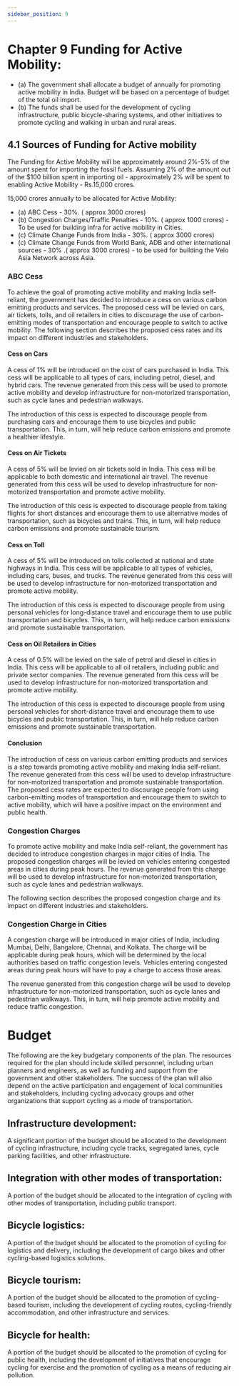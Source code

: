 ```yaml
---
sidebar_position: 9
---
```


# Chapter 9  Funding for Active Mobility:

- (a) The government shall allocate a budget of  annually for promoting active mobility in India. Budget will be based on a percentage of budget of the total oil import.
- (b) The funds shall be used for the development of cycling infrastructure, public bicycle-sharing systems, and other initiatives to promote cycling and walking in urban and rural areas.
 

##  4.1 Sources of Funding for Active mobility

The Funding for  Active Mobility will be approximately around 2%-5% of the amount spent for importing the fossil fuels.
Assuming 2% of the amount out of the $100 billion spent in importing oil - approximately 2% will be spent to enabling Active Mobility - Rs.15,000 crores.

15,000 crores annually to be allocated for Active Mobility:


- (a)  ABC Cess - 30%. ( approx 3000 crores)
- (b)  Congestion Charges/Traffic Penalties - 10%. ( approx 1000 crores) - To be used for building infra for active mobility in Cities.
- (c)  Climate Change Funds from India  - 30%. ( approx 3000 crores)
- (c)  Climate Change Funds from World Bank, ADB and other international sources - 30% .( approx 3000 crores) - to be used for building the Velo Asia Network across Asia.

### ABC Cess

To achieve the goal of promoting active mobility and making India self-reliant, the government has decided to introduce a cess on various carbon emitting products and services. The proposed cess will be levied on cars, air tickets, tolls, and oil retailers in cities to discourage the use of carbon-emitting modes of transportation and encourage people to switch to active mobility.
The following section describes the proposed cess rates and its impact on different industries and stakeholders.


#### Cess on Cars

A cess of 1% will be introduced on the cost of cars purchased in India. This cess will be applicable to all types of cars, including petrol, diesel, and hybrid cars. The revenue generated from this cess will be used to promote active mobility and develop infrastructure for non-motorized transportation, such as cycle lanes and pedestrian walkways.

The introduction of this cess is expected to discourage people from purchasing cars and encourage them to use bicycles and public transportation. This, in turn, will help reduce carbon emissions and promote a healthier lifestyle.

####   Cess on Air Tickets

A cess of 5% will be levied on air tickets sold in India. This cess will be applicable to both domestic and international air travel. The revenue generated from this cess will be used to develop infrastructure for non-motorized transportation and promote active mobility.

The introduction of this cess is expected to discourage people from taking flights for short distances and encourage them to use alternative modes of transportation, such as bicycles and trains. This, in turn, will help reduce carbon emissions and promote sustainable tourism.

####  Cess on Toll

A cess of 5% will be introduced on tolls collected at national and state highways in India. This cess will be applicable to all types of vehicles, including cars, buses, and trucks. The revenue generated from this cess will be used to develop infrastructure for non-motorized transportation and promote active mobility.

The introduction of this cess is expected to discourage people from using personal vehicles for long-distance travel and encourage them to use public transportation and bicycles. This, in turn, will help reduce carbon emissions and promote sustainable transportation.

#### Cess on Oil Retailers in Cities

A cess of 0.5% will be levied on the sale of petrol and diesel in cities in India. This cess will be applicable to all oil retailers, including public and private sector companies. The revenue generated from this cess will be used to develop infrastructure for non-motorized transportation and promote active mobility.

The introduction of this cess is expected to discourage people from using personal vehicles for short-distance travel and encourage them to use bicycles and public transportation. This, in turn, will help reduce carbon emissions and promote sustainable transportation.

#### Conclusion

The introduction of cess on various carbon emitting products and services is a step towards promoting active mobility and making India self-reliant. The revenue generated from this cess will be used to develop infrastructure for non-motorized transportation and promote sustainable transportation. The proposed cess rates are expected to discourage people from using carbon-emitting modes of transportation and encourage them to switch to active mobility, which will have a positive impact on the environment and public health.


### Congestion Charges

To promote active mobility and make India self-reliant, the government has decided to introduce congestion charges in major cities of India. The proposed congestion charges will be levied on vehicles entering congested areas in cities during peak hours. The revenue generated from this charge will be used to develop infrastructure for non-motorized transportation, such as cycle lanes and pedestrian walkways.

The following section describes the proposed congestion charge and its impact on different industries and stakeholders.

### Congestion Charge in Cities

A congestion charge will be introduced in major cities of India, including Mumbai, Delhi, Bangalore, Chennai, and Kolkata. The charge will be applicable during peak hours, which will be determined by the local authorities based on traffic congestion levels. Vehicles entering congested areas during peak hours will have to pay a charge to access those areas.

The revenue generated from this congestion charge will be used to develop infrastructure for non-motorized transportation, such as cycle lanes and pedestrian walkways. This, in turn, will help promote active mobility and reduce traffic congestion.


# Budget 
 The following are the key budgetary components of the plan. The resources required for the plan should include skilled personnel, including urban planners and engineers, as well as funding and support from the government and other stakeholders. The success of the plan will also depend on the active participation and engagement of local communities and stakeholders, including cycling advocacy groups and other organizations that support cycling as a mode of transportation.

## Infrastructure development: 
A significant portion of the budget should be allocated to the development of cycling infrastructure, including cycle tracks, segregated lanes, cycle parking facilities, and other infrastructure.
## Integration with other modes of transportation: 
A portion of the budget should be allocated to the integration of cycling with other modes of transportation, including public transport.
## Bicycle logistics: 
A portion of the budget should be allocated to the promotion of cycling for logistics and delivery, including the development of cargo bikes and other cycling-based logistics solutions.
## Bicycle tourism: 
A portion of the budget should be allocated to the promotion of cycling-based tourism, including the development of cycling routes, cycling-friendly accommodation, and other infrastructure and services.
## Bicycle for health:
 A portion of the budget should be allocated to the promotion of cycling for public health, including the development of initiatives that encourage cycling for exercise and the promotion of cycling as a means of reducing air pollution.
